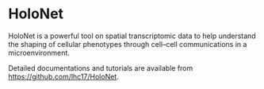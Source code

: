 # HoloNet

HoloNet is a powerful tool on spatial transcriptomic data to help understand the shaping of cellular phenotypes through cell–cell communications in a microenvironment. 

Detailed documentations and tutorials are available from https://github.com/lhc17/HoloNet.

